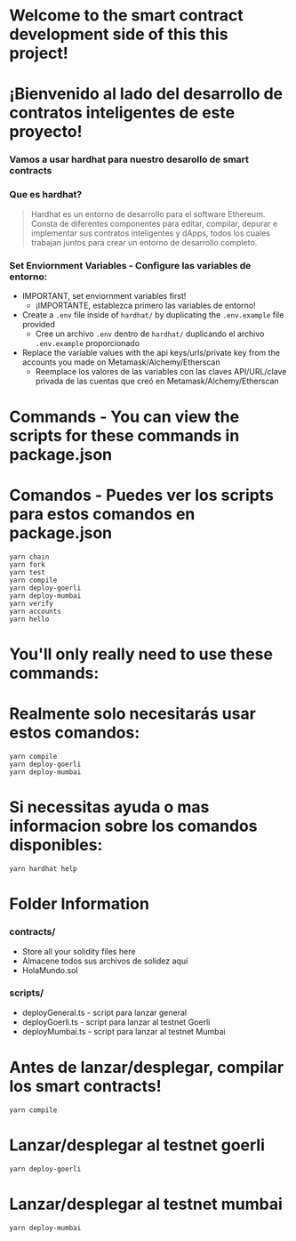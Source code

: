 # Welcome to the smart contract development side of this this project!
# ¡Bienvenido al lado del desarrollo de contratos inteligentes de este proyecto!



### Vamos a usar hardhat para nuestro desarollo de smart contracts
### Que es hardhat? 
> Hardhat es un entorno de desarrollo para el software Ethereum. 
> Consta de diferentes componentes para editar, compilar, depurar e implementar sus contratos inteligentes y dApps, todos los cuales trabajan juntos para crear un entorno de desarrollo completo.

### Set Enviornment Variables - Configure las variables de entorno:
* IMPORTANT, set enviornment variables first!
  * ¡IMPORTANTE, establezca primero las variables de entorno!
* Create a `.env` file inside of `hardhat/` by duplicating the `.env.example` file provided
  * Cree un archivo `.env` dentro de `hardhat/` duplicando el archivo `.env.example` proporcionado
* Replace the variable values with the api keys/urls/private key from the accounts you made on Metamask/Alchemy/Etherscan
  * Reemplace los valores de las variables con las claves API/URL/clave privada de las cuentas que creó en Metamask/Alchemy/Etherscan

# Commands - You can view the scripts for these commands in package.json
# Comandos - Puedes ver los scripts para estos comandos en package.json
```
yarn chain
yarn fork
yarn test
yarn compile
yarn deploy-goerli
yarn deploy-mumbai
yarn verify
yarn accounts
yarn hello

```
# You'll only really need to use these commands:
# Realmente solo necesitarás usar estos comandos:

```
yarn compile
yarn deploy-goerli
yarn deploy-mumbai

```

# Si necessitas ayuda o mas informacion sobre los comandos disponibles:
```
yarn hardhat help
```

# Folder Information
### contracts/
* Store all your solidity files here 
* Almacene todos sus archivos de solidez aquí
* HolaMundo.sol

### scripts/
* deployGeneral.ts - script para lanzar general
* deployGoerli.ts - script para lanzar al testnet Goerli 
* deployMumbai.ts - script para lanzar al testnet Mumbai

# Antes de lanzar/desplegar, compilar los smart contracts!
```
yarn compile
```
# Lanzar/desplegar al testnet goerli
```
yarn deploy-goerli
```
# Lanzar/desplegar al testnet mumbai
```
yarn deploy-mumbai
```
